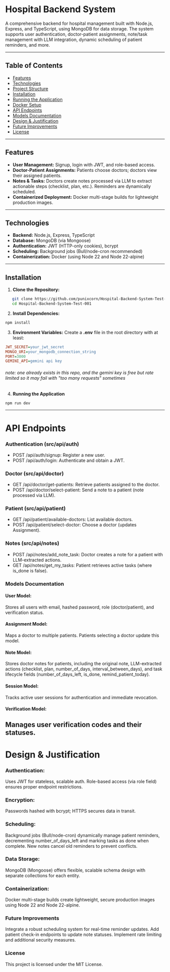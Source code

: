 # Hospital Backend System

A comprehensive backend for hospital management built with Node.js, Express, and TypeScript, using MongoDB for data storage. The system supports user authentication, doctor-patient assignments, note/task management with LLM integration, dynamic scheduling of patient reminders, and more.

---

## Table of Contents

- [Features](#features)
- [Technologies](#technologies)
- [Project Structure](#project-structure)
- [Installation](#installation)
- [Running the Application](#running-the-application)
- [Docker Setup](#docker-setup)
- [API Endpoints](#api-endpoints)
- [Models Documentation](#models-documentation)
- [Design & Justification](#design--justification)
- [Future Improvements](#future-improvements)
- [License](#license)

---

## Features

- **User Management:** Signup, login with JWT, and role-based access.
- **Doctor-Patient Assignments:** Patients choose doctors; doctors view their assigned patients.
- **Notes & Tasks:** Doctors create notes processed via LLM to extract actionable steps (checklist, plan, etc.). Reminders are dynamically scheduled.
- **Containerized Deployment:** Docker multi-stage builds for lightweight production images.

---

## Technologies

- **Backend:** Node.js, Express, TypeScript  
- **Database:** MongoDB (via Mongoose)  
- **Authentication:** JWT (HTTP-only cookies), bcrypt  
- **Scheduling:** Background jobs (Bull/node-cron recommended)  
- **Containerization:** Docker (using Node 22 and Node 22-alpine)

---


## Installation

1. **Clone the Repository:**

```bash
   git clone https://github.com/punixcorn/Hospital-Backend-System-Test-001
   cd Hospital-Backend-System-Test-001
```
2. **Install Dependencies:**

```bash
npm install
```

3. **Environment Variables:**
Create a **.env** file in the root directory with at least:

```ini
JWT_SECRET=your_jwt_secret
MONGO_URI=your_mongodb_connection_string
PORT=3000
GEMINI_API=gemini api key
```
###### note: one already exists in this repo, and the gemini key is free but rate limited so it may fail with "too many requests" sometimes
4. **Running the Application**

```bash
npm run dev
```
---

# API Endpoints
### Authentication (src/api/auth)
- POST /api/auth/signup: Register a new user.
- POST /api/auth/login: Authenticate and obtain a JWT.
### Doctor (src/api/doctor)
- GET /api/doctor/get-patients: Retrieve patients assigned to the doctor.
- POST /api/doctor/select-patient: Send a note to a patient (note processed via LLM).
### Patient (src/api/patient)
- GET /api/patient/available-doctors: List available doctors.
- POST /api/patient/select-doctor: Choose a doctor (updates Assignment).
### Notes (src/api/notes)
- POST /api/notes/add_note_task: Doctor creates a note for a patient with LLM-extracted actions.
- GET /api/notes/get_my_tasks: Patient retrieves active tasks (where is_done is false).

### Models Documentation
#### User Model:
Stores all users with email, hashed password, role (doctor/patient), and verification status.

#### Assignment Model:
Maps a doctor to multiple patients. Patients selecting a doctor update this model.

#### Note Model:
Stores doctor notes for patients, including the original note, LLM-extracted actions (checklist, plan, number_of_days, interval_between_days), and task lifecycle fields (number_of_days_left, is_done, remind_patient_today).

#### Session Model:
Tracks active user sessions for authentication and immediate revocation.

#### Verification Model:
Manages user verification codes and their statuses.
---

# Design & Justification
### Authentication:

Uses JWT for stateless, scalable auth.
Role-based access (via role field) ensures proper endpoint restrictions.

### Encryption:

Passwords hashed with bcrypt; HTTPS secures data in transit.
### Scheduling:

Background jobs (Bull/node-cron) dynamically manage patient reminders, decrementing number_of_days_left and marking tasks as done when complete.
New notes cancel old reminders to prevent conflicts.

### Data Storage:

MongoDB (Mongoose) offers flexible, scalable schema design with separate collections for each entity.
### Containerization:

Docker multi-stage builds create lightweight, secure production images using Node 22 and Node 22-alpine.
### Future Improvements
Integrate a robust scheduling system for real-time reminder updates.
Add patient check-in endpoints to update note statuses.
Implement rate limiting and additional security measures.
### License
This project is licensed under the MIT License.
